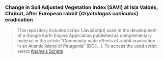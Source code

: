 ### Change in Soil Adjusted Vegetation Index (SAVI) at Isla Valdés, Chubut, after European rabbit (*Oryctolagus cuniculus*) eradication

> This repository includes scrips (JavaScript) used in the development of a Google Earth Engine Application published as complementary material in the article "Community-wide effects of rabbit eradication in an Atlantic island of Patagonia" (DOI:...). To access the used script select [Analysis Scripts](https://github.com/lucianolasala/Rabbits_Isla_Valdes/blob/main/Scripts/rabbits_isla_valdes.md)

